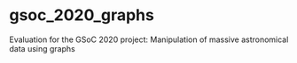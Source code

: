 # gsoc_2020_graphs
Evaluation for the GSoC 2020 project: Manipulation of massive astronomical data using graphs 
